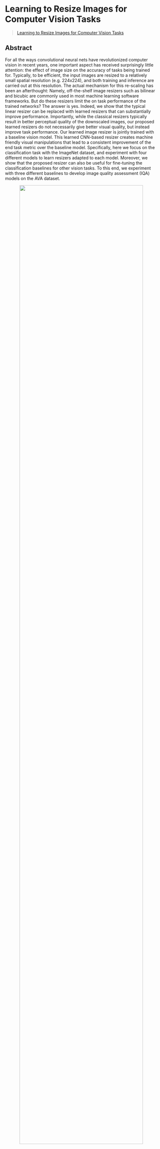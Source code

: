 # Learning to Resize Images for Computer Vision Tasks

> [Learning to Resize Images for Computer Vision Tasks](https://arxiv.org/pdf/2103.09950.pdf)
<!-- [ALGORITHM] -->

## Abstract

For all the ways convolutional neural nets have revolutionized computer vision in recent years, one important aspect has received surprisingly little attention: the effect of image size on the accuracy of tasks being trained for. Typically, to be efficient, the input images are resized to a relatively small spatial resolution (e.g. 224x224), and both training and inference are carried out at this resolution. The actual mechanism for this re-scaling has been an afterthought: Namely, off-the-shelf image resizers such as bilinear and bicubic are commonly used in most machine learning software frameworks. But do these resizers limit the on task performance of the trained networks? The answer is yes. Indeed, we show that the typical linear resizer can be replaced with learned resizers that can substantially improve performance. Importantly, while the classical resizers typically result in better perceptual quality of the downscaled images, our proposed learned resizers do not necessarily give better visual quality, but instead improve task performance. Our learned image resizer is jointly trained with a baseline vision model. This learned CNN-based resizer creates machine friendly visual manipulations that lead to a consistent improvement of the end task metric over the baseline model. Specifically, here we focus on the classification task with the ImageNet dataset, and experiment with four different models to learn resizers adapted to each model. Moreover, we show that the proposed resizer can also be useful for fine-tuning the classification baselines for other vision tasks. To this end, we experiment with three different baselines to develop image quality assessment (IQA) models on the AVA dataset.

<div align=center>
<img src="https://user-images.githubusercontent.com/26739999/142576715-14668c6b-5cb8-4de8-ac51-419fae773c90.png" width="90%"/>
</div>

## Results and models
### CUB-200-2011

|       Model      |  Pretrain   | resolution  | Params(M) | Flops(G) | Top-1 (%) |  Config | Download |
|:----------------:|:------------:|:---------:|:---------:|:--------:|:---------:|:---------:|:---------:|
|      Swin-L      |  [ImageNet-21k](https://download.openmmlab.com/mmclassification/v0/swin-transformer/convert/swin-base_3rdparty_in21k-384px.pth) |   768x768   |     |      |   91.06   |  [config](resizerx2_swin-large_1xb8_cub_384px.py) |  |
